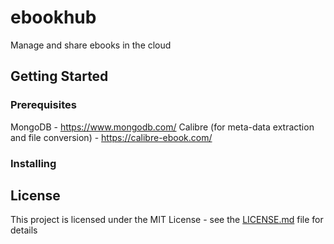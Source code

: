 # ebookhub
Manage and share ebooks in the cloud

## Getting Started

### Prerequisites

MongoDB - https://www.mongodb.com/
Calibre (for meta-data extraction and file conversion) - https://calibre-ebook.com/

### Installing

## License

This project is licensed under the MIT License - see the [LICENSE.md](LICENSE.md) file for details


